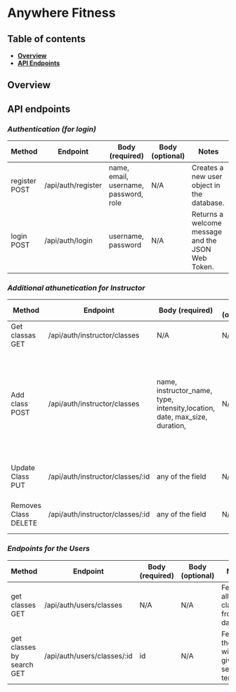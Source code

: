 # Anywhere Fitness

## Table of contents

- **[Overview](#overview)**<br>
- **[API Endpoints](#api-endpoints)**<br>

## <a name="overview"></a>Overview



## <a name="api-endpoints"></a>API endpoints


### **_Authentication (for login)_**

| Method        | Endpoint           | Body (required)                       | Body (optional) | Notes                                             |
| ------------- | ------------------ | ------------------------------------- | --------------- | ------------------------------------------------- |
| register POST | /api/auth/register | name, email, username, password, role | N/A             | Creates a new user object in the database.        |
| login POST    | /api/auth/login    | username, password                    | N/A             | Returns a welcome message and the JSON Web Token. |

### **_Additional athunetication for Instructor_**

| Method               | Endpoint                         | Body (required)                                                                     | Body (optional) | Notes                                                                                                                                                    |
| -------------------- | -------------------------------- | ----------------------------------------------------------------------------------- | --------------- | -------------------------------------------------------------------------------------------------------------------------------------------------------- |
| Get classas GET       | /api/auth/instructor/classes     | N/A| N/A             | Gets list of classes|
| Add class POST       | /api/auth/instructor/classes     | name, instructor_name, type, intensity,location, date, max_size, duration,  | N/A             | Creates a new class object in the database. Date has to string in "2020-11-17" format. |
| Update Class PUT     | /api/auth/instructor/classes/:id | any of the field                                                                    | N/A             | Updates the class with given Id                                                                                                                          |
| Removes Class DELETE | /api/auth/instructor/classes/:id | any of the field                                                                    | N/A             | Deletes the class with given Id                                                                                                                          |

### **_Endpoints for the Users_**

| Method                        | Endpoint                           | Body (required) | Body (optional) | Notes                                                            |
| ----------------------------- | ---------------------------------- | --------------- | --------------- | ---------------------------------------------------------------- |
| get classes GET               | /api/auth/users/classes            | N/A             | N/A             | Fetches all the classes from the database                        |
| get classes by search GET         | /api/auth/users/classes/:id        | id              | N/A             | Fetches the class with that given search term                                |
